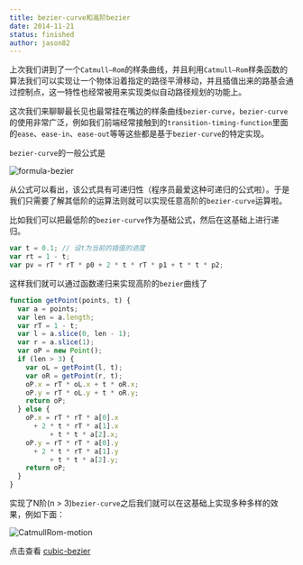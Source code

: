 ```yaml
---
title: bezier-curve和高阶bezier
date: 2014-11-21
status: finished
author: jason82
---
```


上次我们讲到了一个`Catmull–Rom`的样条曲线，并且利用`Catmull–Rom`样条函数的算法我们可以实现让一个物体沿着指定的路径平滑移动，并且插值出来的路基会通过控制点，这一特性也经常被用来实现类似自动路径规划的功能上。

这次我们来聊聊最长见也最常挂在嘴边的样条曲线`bezier-curve`，`bezier-curve`的使用非常广泛，例如我们前端经常接触到的`transition-timing-function`里面的`ease`、`ease-in`、`ease-out`等等这些都是基于`bezier-curve`的特定实现。

`bezier-curve`的一般公式是

![formula-bezier](https://wikimedia.org/api/rest_v1/media/math/render/svg/3e330568539637d3c302301b2a8b5a06a9ec5cad)

从公式可以看出，该公式具有可递归性（程序员最爱这种可递归的公式啦）。于是我们只需要了解其低阶的运算法则就可以实现任意高阶的`bezier-curve`运算啦。

比如我们可以把最低阶的`bezier-curve`作为基础公式，然后在这基础上进行递归。

```javascript
var t = 0.1; // 设t为当前的插值的进度
var rt = 1 - t;
var pv = rT * rT * p0 + 2 * t * rT * p1 + t * t * p2;
```

这样我们就可以通过函数递归来实现高阶的`bezier`曲线了

```javascript
function getPoint(points, t) {
  var a = points;
  var len = a.length;
  var rT = 1 - t;
  var l = a.slice(0, len - 1);
  var r = a.slice(1);
  var oP = new Point();
  if (len > 3) {
    var oL = getPoint(l, t);
    var oR = getPoint(r, t);
    oP.x = rT * oL.x + t * oR.x;
    oP.y = rT * oL.y + t * oR.y;
    return oP;
  } else {
    oP.x = rT * rT * a[0].x
      + 2 * t * rT * a[1].x
          + t * t * a[2].x;
    oP.y = rT * rT * a[0].y
      + 2 * t * rT * a[1].y
          + t * t * a[2].y;
    return oP;
  }
}
```

实现了N阶(n > 3)`bezier-curve`之后我们就可以在这基础上实现多种多样的效果，例如下面：

![CatmullRom-motion](https://jasonchen1982.github.io/blog/source/images/bezier-cuver.gif)

点击查看 [cubic-bezier](https://jasonchen1982.github.io/jcc2d/examples/#demo_animation_bezier)